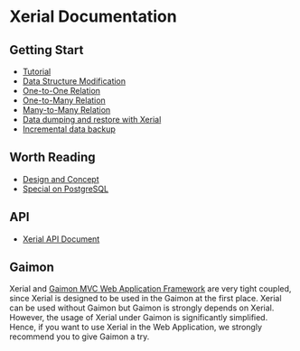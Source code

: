 # Xerial Documentation

## Getting Start
- [Tutorial](tutorial/README.md)
- [Data Structure Modification](tutorial/StructureModification.md)
- [One-to-One Relation](tutorial/OneToOneRelation.md)
- [One-to-Many Relation](tutorial/OneToManyRelation.md)
- [Many-to-Many Relation](tutorial/ManyToManyRelation.md)
- [Data dumping and restore with Xerial](tutorial/DataDump.md)
- [Incremental data backup](tutorial/IncremetalBackup.md)

## Worth Reading
- [Design and Concept](Concept.md)
- [Special on PostgreSQL](PostgreSQL.md)

## API
- [Xerial API Document](api/xerial/)

## Gaimon

Xerial and [Gaimon MVC Web Application Framework](https://github.com/Piyawanno/Gaimon)
are very tight coupled, since Xerial is designed to be used
in the Gaimon at the first place. Xerial can be used without Gaimon but
Gaimon is strongly depends on Xerial. However, the usage of
Xerial under Gaimon is significantly simplified. Hence, if you
want to use Xerial in the Web Application, we strongly recommend
you to give Gaimon a try.
